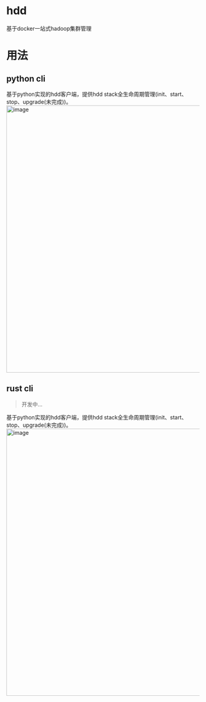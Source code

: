 # hdd
基于docker一站式hadoop集群管理

# 用法
## python cli
基于python实现的hdd客户端，提供hdd stack全生命周期管理(init、start、stop、upgrade(未完成))。<br/>
<img width="696" alt="image" src="https://user-images.githubusercontent.com/77819741/203190961-ec77143a-107b-4be2-af32-2e9d47fcc189.png">

## rust cli
> 开发中...

基于python实现的hdd客户端，提供hdd stack全生命周期管理(init、start、stop、upgrade(未完成))。<br/>
<img width="696" alt="image" src="https://user-images.githubusercontent.com/77819741/204431446-09ea073f-9578-4279-9068-4144d6e13a29.png">
